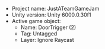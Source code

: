 <!-- UNITY CODE ASSIST INSTRUCTIONS START -->
- Project name: JustATeamGameJam
- Unity version: Unity 6000.0.30f1
- Active game object:
  - Name: DoorTrigger (2)
  - Tag: Untagged
  - Layer: Ignore Raycast
<!-- UNITY CODE ASSIST INSTRUCTIONS END -->